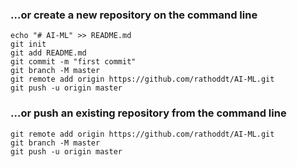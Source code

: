 ### …or create a new repository on the command line
```
echo "# AI-ML" >> README.md
git init
git add README.md
git commit -m "first commit"
git branch -M master
git remote add origin https://github.com/rathoddt/AI-ML.git
git push -u origin master
```

### …or push an existing repository from the command line
```
git remote add origin https://github.com/rathoddt/AI-ML.git
git branch -M master
git push -u origin master
```
